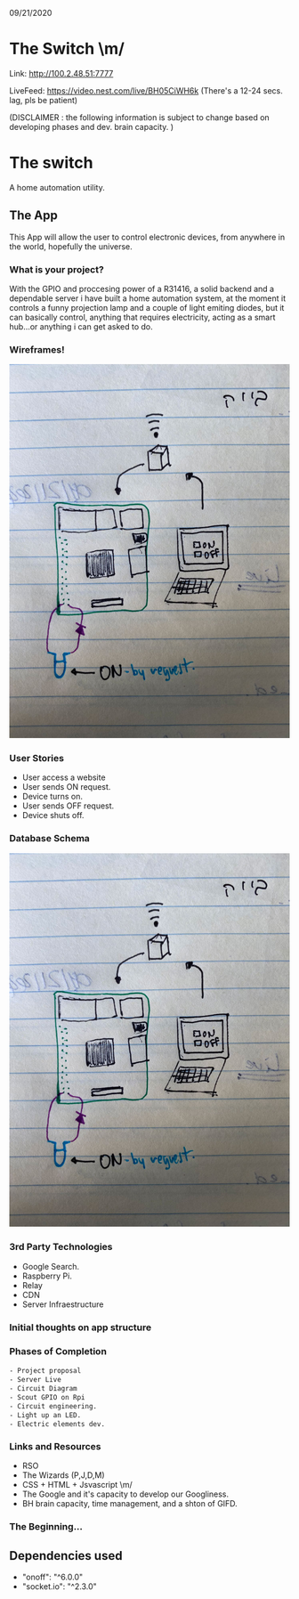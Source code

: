 09/21/2020

# The Switch \m/

Link: http://100.2.48.51:7777

LiveFeed: https://video.nest.com/live/BH05CiWH6k (There's a 12-24 secs. lag, pls be patient)

(DISCLAIMER : the following information is subject to change based on developing phases and dev. brain capacity. )

# The switch

A home automation utility.

## The App

This App will allow the user to control electronic devices, from anywhere in the world, hopefully the universe.

### What is your project?

With the GPIO and proccesing power of a R31416, a solid backend and a dependable server i have built a home automation
system, at the moment it controls a funny projection lamp and a couple of light emiting diodes, but it can basically control,
anything that requires electricity, acting as a smart hub...or anything i can get asked to do.

### Wireframes!

![INIT_DIAG](./assets/initialdiagram.jpg)

### User Stories

- User access a website
- User sends ON request.
- Device turns on.
- User sends OFF request.
- Device shuts off.

### Database Schema

![INIT_DIAG](./assets/initialdiagram.jpg)

### 3rd Party Technologies

- Google Search.
- Raspberry Pi.
- Relay
- CDN
- Server Infraestructure

### Initial thoughts on app structure


### Phases of Completion

    - Project proposal
    - Server Live
    - Circuit Diagram
    - Scout GPIO on Rpi
    - Circuit engineering.
    - Light up an LED.
    - Electric elements dev.

### Links and Resources

- RSO
- The Wizards (P,J,D,M)
- CSS + HTML + Jsvascript \m/
- The Google and it's capacity to develop our Googliness.
- BH brain capacity, time management, and a shton of GIFD.

### The Beginning...


## Dependencies used

  - "onoff": "^6.0.0"
  - "socket.io": "^2.3.0"
